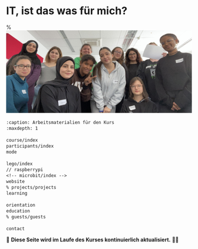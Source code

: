 # IT, ist das was für mich?

% ![Participants (and others not on the picture)](./participants/group_picture_i03.jpeg)

```{toctree}
:caption: Arbeitsmaterialien für den Kurs
:maxdepth: 1

course/index
participants/index
mode

lego/index
// raspberrypi
<!-- microbit/index -->
website
% projects/projects
learning

orientation
education
% guests/guests

contact
```

🚧 **Diese Seite wird im Laufe des Kurses kontinuierlich aktualisiert.** 👷‍♀️
